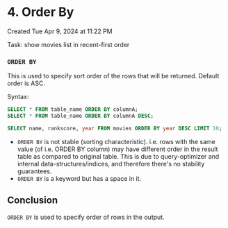 # 4. Order By
Created Tue Apr 9, 2024 at 11:22 PM

Task: show movies list in recent-first order
### `ORDER BY`
This is used to specify sort order of the rows that will be returned.
Default order is ASC.

Syntax:
```sql
SELECT * FROM table_name ORDER BY columnA;
SELECT * FROM table_name ORDER BY columnA DESC;
```

```sql
SELECT name, rankscore, year FROM movies ORDER BY year DESC LIMIT 10;
```

- `ORDER BY` is not stable (sorting characteristic). i.e. rows with the same value (of i.e. ORDER BY column) may have different order in the result table as compared to original table. This is due to query-optimizer and internal data-structures/indices, and therefore there's no stability guarantees.
- `ORDER BY` is a keyword but has a space in it.

## Conclusion
`ORDER BY` is used to specify order of rows in the output.